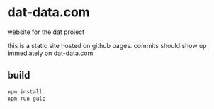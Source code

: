 dat-data.com
============

website for the dat project

this is a static site hosted on github pages. commits should show up immediately on dat-data.com

## build
```bash
npm install
npm run gulp
```